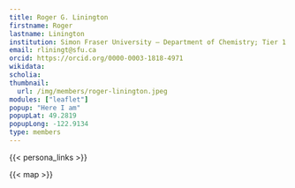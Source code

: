 ```yaml
---
title: Roger G. Linington
firstname: Roger
lastname: Linington
institution: Simon Fraser University – Department of Chemistry; Tier 1 Canada Research Chair in High‑Throughput Screening & Chemical Biology
email: rliningt@sfu.ca
orcid: https://orcid.org/0000-0003-1818-4971
wikidata:
scholia:
thumbnail:
  url: /img/members/roger-linington.jpeg
modules: ["leaflet"]
popup: "Here I am"
popupLat: 49.2819
popupLong: -122.9134
type: members
---
```


{{< persona_links >}}

{{< map >}}

